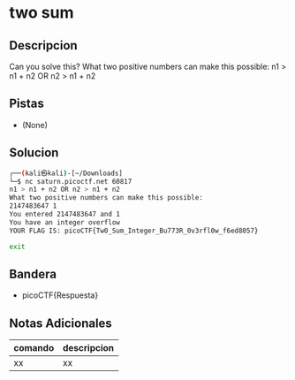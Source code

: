 # two sum

## Descripcion
Can you solve this? What two positive numbers can make this possible: n1 > n1 + n2 OR n2 > n1 + n2

## Pistas
* (None)

## Solucion 
```bash
┌──(kali㉿kali)-[~/Downloads]
└─$ nc saturn.picoctf.net 60817
n1 > n1 + n2 OR n2 > n1 + n2 
What two positive numbers can make this possible: 
2147483647 1
You entered 2147483647 and 1
You have an integer overflow
YOUR FLAG IS: picoCTF{Tw0_Sum_Integer_Bu773R_0v3rfl0w_f6ed8057}

exit
```

## Bandera
* picoCTF{Respuesta}

## Notas Adicionales 
|comando|descripcion|
|---|---|
|xx|xx|

